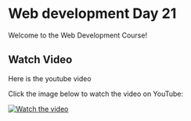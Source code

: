 # Web development Day 21

Welcome to the Web Development Course!

## Watch Video

Here is the youtube video

Click the image below to watch the video on YouTube:

[![Watch the video](https://img.youtube.com/vi/sAA4uWSjiXk/0.jpg)](https://youtu.be/sAA4uWSjiXk)

